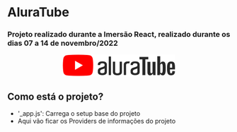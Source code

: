 # AluraTube
### Projeto realizado durante a Imersão React, realizado durante os dias 07 a 14 de novembro/2022

<p align="center">
  <img alt="Logo do projeto" src="./_docs/logo.svg" />
</p>

## Como está o projeto?

- '_app.js': Carrega o setup base do projeto
 - Aqui vão ficar os Providers de informações do projeto